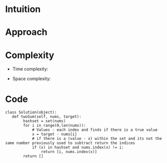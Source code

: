 # Intuition
<!-- Describe your first thoughts on how to solve this problem. -->

# Approach
<!-- Describe your approach to solving the problem. -->

# Complexity
- Time complexity:
<!-- Add your time complexity here, e.g. $$O(n)$$ -->

- Space complexity:
<!-- Add your space complexity here, e.g. $$O(n)$$ -->

# Code
```
class Solution(object):
   def twoSum(self, nums, target):
        hashset = set(nums)
        for i in range(0,len(nums)):
            # Values - each index and finds if there is a true value 
            x = target - nums[i]
            # if there is a (value - x) within the set and its not the same number previously used to subtract return the indices
            if (x) in hashset and nums.index(x) != i:
                return [i, nums.index(x)]
        return []



        
```